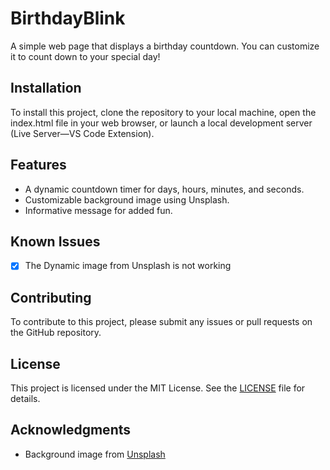 # BirthdayBlink
A simple web page that displays a birthday countdown. You can customize it to count down to your special day!

## Installation 
To install this project, clone the repository to your local machine, open the index.html file in your web browser, or launch a local development server (Live Server—VS Code Extension).

## Features
- A dynamic countdown timer for days, hours, minutes, and seconds.
- Customizable background image using Unsplash.
- Informative message for added fun.

## Known Issues
- [x] The Dynamic image from Unsplash is not working

## Contributing
To contribute to this project, please submit any issues or pull requests on the GitHub repository.

## License
This project is licensed under the MIT License. See the [LICENSE](https://github.com/thesushilsharma/Birthday-Countdown/blob/main/LICENSE) file for details.

## Acknowledgments
- Background image from [Unsplash](https://unsplash.com/)
